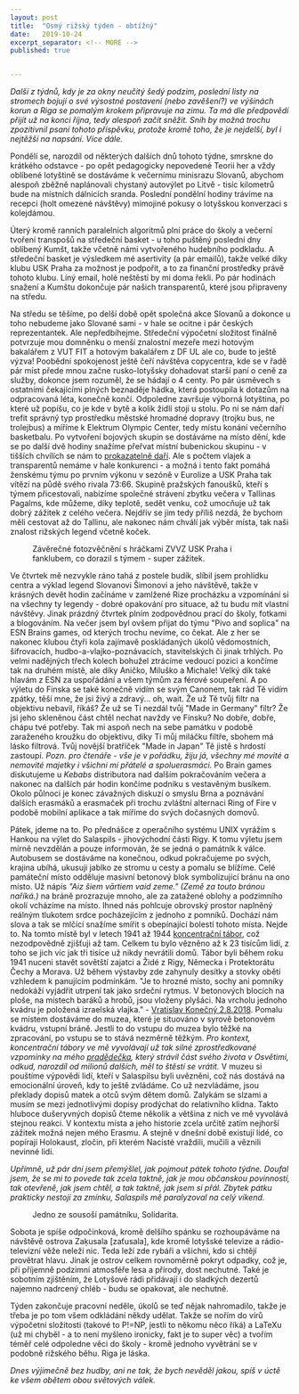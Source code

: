 ```yaml
---
layout: post
title:  "Osmý rižský týden - obtížný"
date:   2019-10-24
excerpt_separator: <!-- MORE -->
published: true


---
```


<p class="intro"><i><span class="dropcap">D</span>alší z týdnů, kdy je za okny neučitý šedý podzim, poslední listy na stromech bojují o své výsostné postavení (nebo zavěšení?) ve výšinách korun a Riga se pomalým krokem připravuje na zimu. Ta má dle předpovědí přijít už na konci října, tedy alespoň začít sněžit. Sníh by možná trochu zpozitivnil psaní tohoto příspěvku, protože kromě toho, že je nejdelší, byl i nejtěžší na napsání. Více dále.</i></p>
<!-- MORE -->

Pondělí se, narozdíl od některých dalších dnů tohoto týdne, smrskne do krátkého odstavce - po opět pedagogicky nepovedené Teorii her a vždy oblíbené lotyštině se dostáváme k večernímu minisrazu Slovanů, abychom alespoň zběžně naplánovali chystaný autovýlet po Litvě - tisíc kilometrů bude na místních dálnicích sranda. Poslední pondělní hodiny trávíme na recepci (holt omezené návštěvy) mimojiné pokusy o lotyšskou konverzaci s kolejdámou.   

Úterý kromě ranních paralelních algoritmů plní práce do školy a večerní tvoření transpošů na středeční basket - u toho puštěný poslední dny oblíbený Kumšt, takže včetně námi vytvořeného hudebního podkladu. A středeční basket je výsledkem mé asertivity (a pár emailů), takže velké díky klubu USK Praha za možnost je podpořit, a to za finanční prostředky právě tohoto klubu. Líný email, holé neštěstí by mi doma řekli. Po pár hodinách snažení a Kumštu dokončuje pár našich transparentů, které jsou připraveny na středu. 

Na středu se těšíme, po delší době opět společná akce Slovanů a dokonce u toho nebudeme jako Slované sami - v hale se ocitne i pár českých reprezentantek. Ale nepředbíhejme. Středeční výpočetní složitost finálně potvrzuje mou domněnku o menší znalostní mezeře mezi hotovým bakalářem z VUT FIT a hotovým bakalářem z DF UL ale co, bude to ještě výzva! Poobědní spokojenost ještě čeří návštěva copycentra, kde se v řadě pár míst přede mnou začne rusko-lotyšsky dohadovat starší paní o ceně za služby, dokonce jsem rozuměl, že se hádají o 4 centy. Po pár úsměvech s ostatními čekajícími plných beznaděje hádka, která postoupila k dotazům na odpracovaná léta, konečně končí.  Odpoledne završuje výborná lotyština, po které už popíšu, co je kde v bytě a kolik židlí stojí u stolu. Po ní se nám daří trefit správný typ prostředku městské hromadné dopravy (trojku bus, ne trolejbus) a míříme k Elektrum Olympic Center, tedy místu konání večerního basketbalu. Po vytvoření bojových skupin se dostáváme na místo dění, kde se po další dvě hodiny snažíme přeřvat místní bubenickou skupinu - v tišších chvílích se nám to [prokazatelně daří](https://www.youtube.com/watch?v=U1EBCbyMRzQ&feature=youtu.be). Ale s počtem vlajek a transparentů nemáme v hale konkurenci - a možná i tento fakt pomáhá ženskému týmu po prvním výkonu v sezóně v Eurolize a USK Praha tak vítězí na půdě svého rivala 73:66. Skupině pražských fanoušků, kteří s týmem přicestovali, nabízíme společné strávení zbytku večera v Tallinas Pagalms, kde můžeme, díky teplotě, sedět venku, což umocňuje už tak dobrý zážitek z celého večera. Nejdřív se jim tedy příliš nezdá, že bychom měli cestovat až do Tallinu, ale nakonec nám chválí jak výběr místa, tak naši znalost rižských legend včetně koček.

 <figure>
 <img src="{{ site.baseurl }}/assets/img/72307197_10156652036001526_2952714012258729984_o.jpg" alt="" class="img-center"> 
   <figcaption>Závěrečné fotozvěčnění s hráčkami ZVVZ USK Praha i fanklubem, co dorazil s týmem - super zážitek.</figcaption>
 </figure>

Ve čtvrtek mě nezvykle ráno tahá z postele budík, slíbil jsem prohlídku centra a výklad legend Slovanovi Šimonovi a jeho návštěvě, takže v krásných devět hodin začínáme v zamlžené Rize procházku a vzpomínání si na všechny ty legendy - dobré opakování pro situace, až tu budu mít vlastní návštěvy. Jinak prázdný čtvrtek plním zodpovědnou prací do školy, fotkami a blogováním. Na večer jsem byl ovšem přijat do týmu "Pivo and soplica" na ESN Brains games, od kterých trochu nevíme, co čekat. Ale z her se nakonec klubou čtyři kola zajímavě poskládaných úkolů vědomostních, šifrovacích, hudbo-a-vlajko-poznávacích, stavitelských či jinak trhlých. Po velmi nadějných třech kolech bohužel ztrácíme vedoucí pozici a končíme tak na druhém místě, ale díky Aničko, Miluško a Michale! Velký dík také hlavám z ESN za uspořádání a všem týmům za férové soupeření. A po výletu do Finska se také konečně vidím se svým Canonem, tak rád Tě vidím zpátky, těší mne, že jsi živý a zdravý... oh, wait. Že už Tě tvůj filtr na objektivu nebavil, říkáš? Že už se Ti nezdál tvůj "Made in Germany" filtr? Že jsi jeho skleněnou část chtěl nechat navždy ve Finsku? No dobře, dobře, chápu tvé potřeby. Tak mi aspoň nech na sebe památku v podobě zaraženého kroužku do objektivu, díky Ti můj miláčku filtře, sbohem má lásko filtrová. Tvůj novější bratříček "Made in Japan" Tě jistě s hrdostí zastoupí. _Pozn. pro čtenáře - vše je v pořádku, žiju já, všechny mé movité a nemovité majetky i všichni mí přátelé a spoluerasmáci._ Po Brain games diskutujeme u _Kebabs_ distributora nad dalším pokračováním večera a nakonec na dalších pár hodin končíme podniku s vestavěným busíkem. Okolo půlnoci je konec závažných diskuzí o smyslu Brna a poznávání dalších erasmáků a erasmaček při trochu zvláštní alternaci Ring of Fire v podobě mobilní aplikace a tak míříme do svých dočasných domovů.

Pátek, jdeme na to. Po přednášce z operačního systému UNIX vyrážím s Hankou na výlet do Salaspils - jihovýchodní části Rigy. K tomu výletu jsem mírně nevzdělán a pouze informován, že se jedná o památník k válce. Autobusem se dostáváme na konečnou, odkud pokračujeme po svých, krajina ubíhá, ukusuji jablko ze stromu u cesty a pomalu se blížíme. Celé památeční místo odděluje masivní betonový blok symbolizující bránu na ono místo. Už nápis _"Aiz šiem vārtiem vaid zeme." (Země za touto bránou naříká.)_ na bráně prozrazuje mnoho, ale za zatažené oblohy a podzimního okolí vcházíme na místo. Ihned nás pohlcuje obrovský prostor naplněný reálným tlukotem srdce pocházejícím z jednoho z pomníků. Dochází nám slova a tak se mlčící snažíme smířit s obepínající bolestí tohoto místa. Nejde to. Na tomto místě byl v letech 1941 až 1944 [koncentrační tábor](https://www.valka.cz/LVA-Kurtenhof-Salaspils-t19434), což nezodpovědně zjišťuji až tam. Celkem tu bylo vězněno až k 23 tisícům lidí, z toho se jich víc jak tři tisíce už nikdy nevrátili domů. Tábor byli během roku 1941 nuceni stavět sovětští zajatci a Židé z Rigy, Německa i Protektorátu Čechy a Morava. Už během výstavby zde zahynuly desítky a stovky obětí vzhledem k panujícím podmínkám. "Je to hrozné místo, sochy ani pomníky nedokáží vyjádřit utrpení tak jako srdeční rytmus. V betonových blocích na ploše, na místech baráků a hrobů, jsou vloženy plyšáci. Na vrcholu jednoho kvádru je položená izraelská vlajka." - [Vratislav Konečný 2.8.2018](https://www.novinky.cz/vase-zpravy/clanek/za-temito-vraty-stena-zeme-lotysske-memento-tryznive-smrti-40005563). Pomalu se místem dostáváme do muzea, které je situováno v syrově betonovém kvádru, vstupní bráně. Jestli to do vstupu do muzea bylo těžké na zpracování, po vstupu se to stává nezměrně těžkým. _Pro kontext, koncentrační tábory ve mě vyvolávají už tak silné zprostředkované vzpomínky na mého [pradědečka](https://theses.cz/id/q1cxz4/Martin_Strouhal_-_bakalarska_prace.pdf), který strávil část svého života v Osvětimi, odkud, narozdíl od milionů dalších, měl to štěstí se vrátit._ V muzeu si pouštíme výpovědi lidí, kteří v Salaspilsu byli uvězněni, což nás dostává na emocionální úroveň, kdy to ještě zvládáme. Co už nezvládáme, jsou překlady dopisů matek a otců svým dětem domů. Zalykám se slzami a musím se mezi jednotlivými dopisy prodýchat do relativního klidna. Takto hluboce dušeryvných dopisů čteme několik a většina z nich ve mě vyvolává stejnou reakci. V kontextu místa a jeho historie zcela určitě zatím nejhorší zážitek možná nejen mého Erasmu. A stejně v dnešní době existují lidé, co popírají Holokaust, zločin, při kterém Nacisté vraždili, mučili a věznili nevinné lidi.

_Upřímně, už pár dní jsem přemýšlel, jak pojmout pátek tohoto týdne. Doufal jsem, že se mi to povede tak zcela taktně, jak je mou občanskou povinností, tak otevřeně, jak jsem chtěl, a tak taktně, jak jsem si přál. Zbytek pátku prakticky nestojí za zmínku, Salaspils mě paralyzoval na celý víkend._  

 <figure>
 <img src="{{ site.baseurl }}/assets/img/IMG_1381.jpg" alt="" class="img-center"> 
   <figcaption>Jedno ze sousoší památníku, Solidarita.</figcaption>
 </figure>

Sobota je spíše odpočinková, kromě delšího spánku se rozhoupáváme na návštěvě ostrova Zaķusala [zaťusala], kde kromě lotyšské televize a rádio-televizní věže neleží nic. Teda leží zde rybáři a všichni, kdo si chtějí provětrat hlavu. Jinak je ostrov celkem rovnoměrně pokryt odpadky, což je, při příjemně podzimní atmosféře lesa a přírody, dost nechutné. Také je sobotním zjištěním, že Lotyšové rádi přidávají i do sladkých dezertů najemno nadrcený chléb - budu se opakovat, ale nechutné.

Týden zakončuje pracovní neděle, úkolů se teď nějak nahromadilo, takže je třeba je po tom všem odkládání někdy udělat. Takže se nořím do vírů výpočetní složitosti (takové to P!=NP, jestli to někomu něco říká) a LaTeXu (už mi chyběl - a to není myšleno ironicky, fakt je to super věc) a tvořím téměř celé odpoledne věci do školy - kromě jednoho vyvětrání se v podobně rižského běhu. Riga je láska.   

_Dnes výjimečně bez hudby, ani ne tak, že bych nevěděl jakou, spíš v úctě ke všem obětem obou světových válek._   

